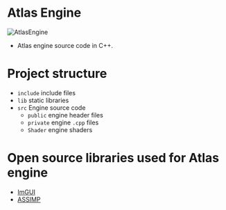 # Atlas Engine
![AtlasEngine](img/AtlasGif.gif)
- Atlas engine source code in C++.
# Project structure
- `include` include files
- `lib` static libraries
- `src` Engine source code
	- `public` engine header files
	- `private` engine `.cpp` files
	- `Shader` engine shaders
# Open source libraries used for Atlas engine
- [ImGUI](https://github.com/ocornut/imgui)
- [ASSIMP](https://github.com/assimp/assimp)